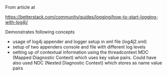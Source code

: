 
From article at

https://betterstack.com/community/guides/logging/how-to-start-logging-with-log4j/

Demonstrates following concepts

* usage of log4j appender and logger setup in xml file (log4j2.xml)
* setup of two appenders console and file with different log levels
* setting up of contextual information using the threadcontext MDC (Mapped
  Diagnostic Context) which uses key value pairs. Could have also used NDC (Nested Diagnostic
  Context) which stores as name value pairs


